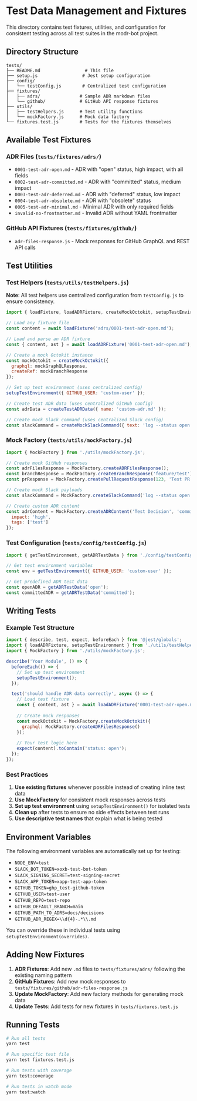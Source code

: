 # Test Data Management and Fixtures

This directory contains test fixtures, utilities, and configuration for consistent testing across all test suites in the modr-bot project.

## Directory Structure

```
tests/
├── README.md                 # This file
├── setup.js                 # Jest setup configuration
├── config/
│   └── testConfig.js        # Centralized test configuration
├── fixtures/
│   ├── adrs/               # Sample ADR markdown files
│   └── github/             # GitHub API response fixtures
├── utils/
│   ├── testHelpers.js      # Test utility functions
│   └── mockFactory.js      # Mock data factory
└── fixtures.test.js        # Tests for the fixtures themselves
```

## Available Test Fixtures

### ADR Files (`tests/fixtures/adrs/`)

- `0001-test-adr-open.md` - ADR with "open" status, high impact, with all fields
- `0002-test-adr-committed.md` - ADR with "committed" status, medium impact
- `0003-test-adr-deferred.md` - ADR with "deferred" status, low impact
- `0004-test-adr-obsolete.md` - ADR with "obsolete" status
- `0005-test-adr-minimal.md` - Minimal ADR with only required fields
- `invalid-no-frontmatter.md` - Invalid ADR without YAML frontmatter

### GitHub API Fixtures (`tests/fixtures/github/`)

- `adr-files-response.js` - Mock responses for GitHub GraphQL and REST API calls

## Test Utilities

### Test Helpers (`tests/utils/testHelpers.js`)

**Note**: All test helpers use centralized configuration from `testConfig.js` to ensure consistency.

```javascript
import { loadFixture, loadADRFixture, createMockOctokit, setupTestEnvironment, createTestADRData, createMockSlackCommand } from './utils/testHelpers.js';

// Load any fixture file
const content = await loadFixture('adrs/0001-test-adr-open.md');

// Load and parse an ADR fixture
const { content, ast } = await loadADRFixture('0001-test-adr-open.md');

// Create a mock Octokit instance
const mockOctokit = createMockOctokit({
  graphql: mockGraphQLResponse,
  createRef: mockBranchResponse
});

// Set up test environment (uses centralized config)
setupTestEnvironment({ GITHUB_USER: 'custom-user' });

// Create test ADR data (uses centralized GitHub config)
const adrData = createTestADRData({ name: 'custom-adr.md' });

// Create mock Slack command (uses centralized Slack config)
const slackCommand = createMockSlackCommand({ text: 'log --status open' });
```

### Mock Factory (`tests/utils/mockFactory.js`)

```javascript
import { MockFactory } from './utils/mockFactory.js';

// Create mock GitHub responses
const adrFilesResponse = MockFactory.createADRFilesResponse();
const branchResponse = MockFactory.createBranchResponse('feature/test');
const prResponse = MockFactory.createPullRequestResponse(123, 'Test PR');

// Create mock Slack payloads
const slackCommand = MockFactory.createSlackCommand('log --status open');

// Create custom ADR content
const adrContent = MockFactory.createADRContent('Test Decision', 'committed', {
  impact: 'high',
  tags: ['test']
});
```

### Test Configuration (`tests/config/testConfig.js`)

```javascript
import { getTestEnvironment, getADRTestData } from './config/testConfig.js';

// Get test environment variables
const env = getTestEnvironment({ GITHUB_USER: 'custom-user' });

// Get predefined ADR test data
const openADR = getADRTestData('open');
const committedADR = getADRTestData('committed');
```

## Writing Tests

### Example Test Structure

```javascript
import { describe, test, expect, beforeEach } from '@jest/globals';
import { loadADRFixture, setupTestEnvironment } from './utils/testHelpers.js';
import { MockFactory } from './utils/mockFactory.js';

describe('Your Module', () => {
  beforeEach(() => {
    // Set up test environment
    setupTestEnvironment();
  });

  test('should handle ADR data correctly', async () => {
    // Load test fixture
    const { content, ast } = await loadADRFixture('0001-test-adr-open.md');
    
    // Create mock responses
    const mockOctokit = MockFactory.createMockOctokit({
      graphql: MockFactory.createADRFilesResponse()
    });
    
    // Your test logic here
    expect(content).toContain('status: open');
  });
});
```

### Best Practices

1. **Use existing fixtures** whenever possible instead of creating inline test data
2. **Use MockFactory** for consistent mock responses across tests
3. **Set up test environment** using `setupTestEnvironment()` for isolated tests
4. **Clean up** after tests to ensure no side effects between test runs
5. **Use descriptive test names** that explain what is being tested

## Environment Variables

The following environment variables are automatically set up for testing:

- `NODE_ENV=test`
- `SLACK_BOT_TOKEN=xoxb-test-bot-token`
- `SLACK_SIGNING_SECRET=test-signing-secret`
- `SLACK_APP_TOKEN=xapp-test-app-token`
- `GITHUB_TOKEN=ghp_test-github-token`
- `GITHUB_USER=test-user`
- `GITHUB_REPO=test-repo`
- `GITHUB_DEFAULT_BRANCH=main`
- `GITHUB_PATH_TO_ADRS=docs/decisions`
- `GITHUB_ADR_REGEX=\\d{4}-.*\\.md`

You can override these in individual tests using `setupTestEnvironment(overrides)`.

## Adding New Fixtures

1. **ADR Fixtures**: Add new `.md` files to `tests/fixtures/adrs/` following the existing naming pattern
2. **GitHub Fixtures**: Add new mock responses to `tests/fixtures/github/adr-files-response.js`
3. **Update MockFactory**: Add new factory methods for generating mock data
4. **Update Tests**: Add tests for new fixtures in `tests/fixtures.test.js`

## Running Tests

```bash
# Run all tests
yarn test

# Run specific test file
yarn test fixtures.test.js

# Run tests with coverage
yarn test:coverage

# Run tests in watch mode
yarn test:watch
```